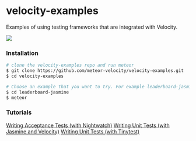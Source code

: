 velocity-examples
================

Examples of using testing frameworks that are integrated with Velocity.

[<img src="https://travis-ci.org/meteor-velocity/velocity-example.svg?branch=master" />](https://travis-ci.org/meteor-velocity/velocity-example)


### Installation

```sh
# clone the velocity-examples repo and run meteor
$ git clone https://github.com/meteor-velocity/velocity-examples.git
$ cd velocity-examples

# Choose an example that you want to try. For example leaderboard-jasmine.
$ cd leaderboard-jasmine
$ meteor

```


### Tutorials

[Writing Acceptance Tests (with Nightwatch)](https://github.com/awatson1978/meteor-cookbook/blob/master/cookbook/writing.acceptance.test.md)
[Writing Unit Tests (with Jasmine and Velocity)](https://github.com/awatson1978/meteor-cookbook/blob/master/cookbook/writing.unit.tests.with.jasmine.md)
[Writing Unit Tests (with Tinytest)](https://github.com/awatson1978/meteor-cookbook/blob/master/cookbook/writing.unit.tests.md)
